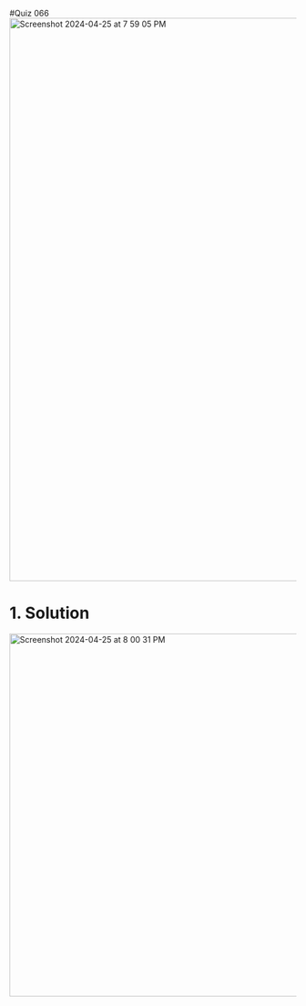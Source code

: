 #Quiz 066
<img width="987" alt="Screenshot 2024-04-25 at 7 59 05 PM" src="https://github.com/K-Schriber/Unit-4-Comp-Sci/assets/142757998/465d3903-7656-4b7e-bc4c-7486f6cbf2e7">

# 1. Solution
<img width="636" alt="Screenshot 2024-04-25 at 8 00 31 PM" src="https://github.com/K-Schriber/Unit-4-Comp-Sci/assets/142757998/a9ec017a-e4c9-4fb3-b612-975cecf072d0">
